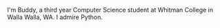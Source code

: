 I'm Buddy, a third year Computer Science student at Whitman College in Walla Walla, WA. I admire Python.
